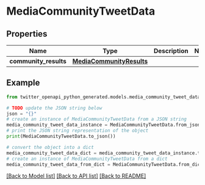 # MediaCommunityTweetData


## Properties

Name | Type | Description | Notes
------------ | ------------- | ------------- | -------------
**community_results** | [**MediaCommunityResults**](MediaCommunityResults.md) |  | 

## Example

```python
from twitter_openapi_python_generated.models.media_community_tweet_data import MediaCommunityTweetData

# TODO update the JSON string below
json = "{}"
# create an instance of MediaCommunityTweetData from a JSON string
media_community_tweet_data_instance = MediaCommunityTweetData.from_json(json)
# print the JSON string representation of the object
print(MediaCommunityTweetData.to_json())

# convert the object into a dict
media_community_tweet_data_dict = media_community_tweet_data_instance.to_dict()
# create an instance of MediaCommunityTweetData from a dict
media_community_tweet_data_from_dict = MediaCommunityTweetData.from_dict(media_community_tweet_data_dict)
```
[[Back to Model list]](../README.md#documentation-for-models) [[Back to API list]](../README.md#documentation-for-api-endpoints) [[Back to README]](../README.md)


